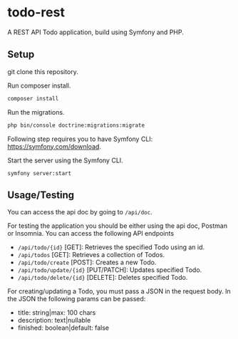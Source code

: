 # todo-rest

A REST API Todo application, build using Symfony and PHP.

## Setup
git clone this repository.

Run composer install.

```bash
composer install
```

Run the migrations.
```bash
php bin/console doctrine:migrations:migrate
```

Following step requires you to have Symfony CLI: https://symfony.com/download.

Start the server using the Symfony CLI.

```
symfony server:start
```

## Usage/Testing
You can access the api doc by going to `/api/doc`.

For testing the application you should be either using the api doc, Postman or Insomnia. You can access the following API endpoints

- `/api/todo/{id}` [GET]: Retrieves the specified Todo using an id.
- `/api/todos` [GET]: Retrieves a collection of Todos.
- `/api/todo/create` [POST]: Creates a new Todo.
- `/api/todo/update/{id}` [PUT/PATCH]: Updates specified Todo.
- `/api/todo/delete/{id}` [DELETE]: Deletes specified Todo.

For creating/updating a Todo, you must pass a JSON in the request body. In the JSON the following params can be passed:
- title: string|max: 100 chars
- description: text|nullable
- finished: boolean|default: false
